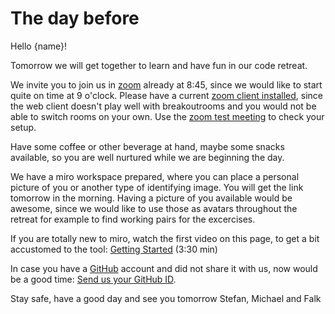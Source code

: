 # The day before

Hello {name}!

Tomorrow we will get together to learn and have fun in our code retreat.

We invite you to join us in [zoom](https://us02web.zoom.us/j/89931437006?pwd=VXcxblhEZExKa2lLQ2NXVnBQOENEUT09) already at 8:45, since we would like to start quite on time at 9 o'clock. Please have a current [zoom client installed](https://support.zoom.us/hc/en-us/articles/4415294177549-Downloading-the-Zoom-desktop-client-and-mobile-app), since the web client doesn't play well with breakoutrooms and you would not be able to switch rooms on your own. Use the [zoom test meeting](http://zoom.us/test) to check your setup.

Have some coffee or other beverage at hand, maybe some snacks available, so you are well nurtured while we are beginning the day.

We have a miro workspace prepared, where you can place a personal picture of you or another type of identifying image. You will get the link tomorrow in the morning. Having a picture of you available would be awesome, since we would like to use those as avatars throughout the retreat for example to find working pairs for the excercises.

If you are totally new to miro, watch the first video on this page, to get a bit accustomed to the tool:
[Getting Started](https://help.miro.com/hc/en-us/articles/360017571954-How-to-start-collaboration-with-Miro) (3:30 min)

In case you have a [GitHub](https://github.com) account and did not share it with us, now would be a good time: [Send us your GitHub ID](mailto:yascr22@boos.systems?subject=Meine%20GitHub%20ID%20für%20#YASCR22&body=Meine%20GitHub%20ID%20ist:%20GITHUB%20ID).

Stay safe, have a good day and see you tomorrow
Stefan, Michael and Falk
